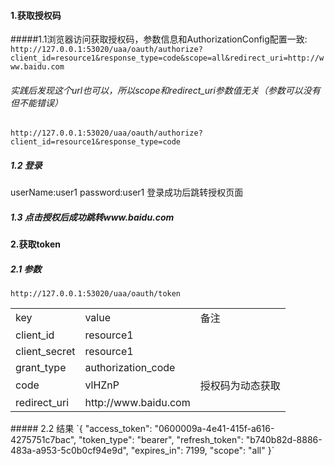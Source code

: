 #### **1.获取授权码**
#####1.1浏览器访问获取授权码，参数信息和AuthorizationConfig配置一致:
`http://127.0.0.1:53020/uaa/oauth/authorize?client_id=resource1&response_type=code&scope=all&redirect_uri=http://www.baidu.com`
###### 实践后发现这个url也可以，所以scope和redirect_uri参数值无关（参数可以没有但不能错误）
`http://127.0.0.1:53020/uaa/oauth/authorize?client_id=resource1&response_type=code`
##### 1.2 登录
userName:user1
password:user1
登录成功后跳转授权页面
##### 1.3 点击授权后成功跳转www.baidu.com
#### **2.获取token**
##### 2.1 参数
`http://127.0.0.1:53020/uaa/oauth/token`
<table>
    <tr>
        <td>key</td><td>value</td><td>备注</td>
    </tr>
    <tr>
        <td>client_id</td><td>resource1</td><td></td>
    </tr>
    <tr>
        <td>client_secret</td><td>resource1</td><td></td>
    </tr>
    <tr>
        <td>grant_type</td><td>authorization_code</td><td></td>
    </tr>
    <tr>
        <td>code</td><td>vlHZnP</td><td>授权码为动态获取</td>
    </tr>
    <tr>
        <td>redirect_uri</td><td>http://www.baidu.com</td><td></td>
    </tr>
</table>
##### 2.2 结果
`{
     "access_token": "0600009a-4e41-415f-a616-4275751c7bac",
     "token_type": "bearer",
     "refresh_token": "b740b82d-8886-483a-a953-5c0b0cf94e9d",
     "expires_in": 7199,
     "scope": "all"
 }`


